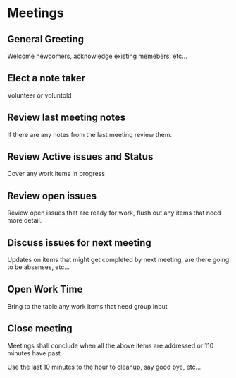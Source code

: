 # Meetings

## General Greeting

Welcome newcomers, acknowledge existing memebers, etc...

## Elect a note taker

Volunteer or voluntold

## Review last meeting notes

If there are any notes from the last meeting review them.

## Review Active issues and Status

Cover any work items in progress

## Review open issues

Review open issues that are ready for work, flush out any items that need more detail.

## Discuss issues for next meeting

Updates on items that might get completed by next meeting, are there going to be absenses, etc...

## Open Work Time

Bring to the table any work items that need group input

## Close meeting

Meetings shall conclude when all the above items are addressed or 110 minutes have past.

Use the last 10 minutes to the hour to cleanup, say good bye, etc...
